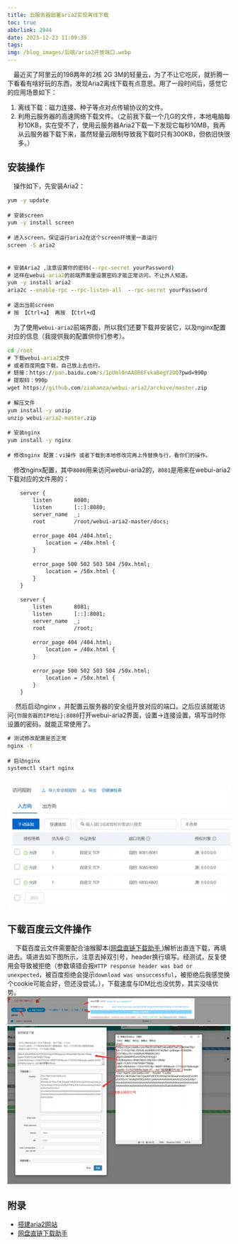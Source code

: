 ```yaml
---
title: 云服务器部署aria2实现离线下载
toc: true
abbrlink: 2944
date: 2023-12-23 11:09:39
tags:
img: /blog_images/后端/aria2开放端口.webp
---
```


&emsp;最近买了阿里云的198两年的2核 2G 3M的轻量云，为了不让它吃灰，就折腾一下看看有啥好玩的东西，发现Aria2离线下载有点意思。用了一段时间后，感觉它的应用场景如下：
1. 离线下载：磁力连接、种子等点对点传输协议的文件。
2. 利用云服务器的高速网络下载文件。（之前我下载一个几G的文件，本地电脑每秒10KB，实在受不了，使用云服务器Aria2下载一下发现它每秒10MB，我再从云服务器下载下来，虽然轻量云限制导致我下载时只有300KB，但依旧快很多。）

## 安装操作
&emsp;操作如下，先安装Aria2：
```cmd
yum -y update

# 安装screen
yum -y install screen

# 进入screen，保证运行aria2在这个screen环境里一直运行
screen -S aria2


# 安装Aria2 ,注意设置你的密码(--rpc-secret yourPassword) 
# 这样在webui-aria2的前端界面里设置密码才能正常访问，不让外人知道。
yum -y install aria2
aria2c --enable-rpc --rpc-listen-all  --rpc-secret yourPassword

# 退出当前screen
# 按 【Ctrl+a】 再按 【Ctrl+d】

```
&emsp;为了使用`webui-aria2`前端界面，所以我们还要下载并安装它，以及nginx配置对应的信息（我提供我的配置供你们参考）。
```cmd
cd /root
# 下载webui-aria2文件
# 或者百度网盘下载，自己放上去也行。
# 链接：https://pan.baidu.com/s/1pUml0nAAOR6FvkaBegY2OQ?pwd=990p 
# 提取码：990p
wget https://github.com/ziahamza/webui-aria2/archive/master.zip

# 解压文件
yum install -y unzip 
unzip webui-aria2-master.zip

# 安装nginx 
yum install -y nginx

# 修改nginx 配置：vi操作 或者下载到本地修改完再上传替换与行，看你们的操作。

```

&emsp;修改nginx配置，其中`8080`用来访问webui-aria2的，`8081`是用来在webui-aria2下载对应的文件用的：
```
    server {
        listen       8080;
        listen       [::]:8080;
        server_name  _;
        root         /root/webui-aria2-master/docs;

        error_page 404 /404.html;
            location = /40x.html {
        }

        error_page 500 502 503 504 /50x.html;
            location = /50x.html {
        }
    }

    server {
        listen       8081;
        listen       [::]:8081;
        server_name  _;
        root         /root;

        error_page 404 /404.html;
            location = /40x.html {
        }

        error_page 500 502 503 504 /50x.html;
            location = /50x.html {
        }
    }
```

&emsp; 然后启动nginx ，并配置云服务器的安全组开放对应的端口。之后应该就能访问`{你服务器的IP地址}:8080`打开webui-aria2界面，设置->连接设置，填写当时你设置的密码，就能正常使用了。
```cmd
# 测试修改配置是否正常
nginx -t

# 启动nginx 
systemctl start nginx
```

![aria2开放端口](/blog_images/后端/aria2开放端口.webp)


## 下载百度云文件操作
&emsp; 下载百度云文件需要配合油猴脚本([网盘直链下载助手 ](https://www.youxiaohou.com/install.html))解析出直连下载，再填进去。填进去如下图所示，注意去掉双引号，header换行填写。经测试，反复使用会导致被拒绝（参数填错会报`HTTP response header was bad or unexpected`，被百度拒绝会提示`download was unsuccessful`，被拒绝后我感觉换个cookie可能会好，但还没尝试。），下载速度与IDM比也没优势，其实没啥优势。
![aria2下载百度云文件1](/blog_images/后端/aria2下载百度云文件1.webp)
![aria2下载百度云文件2](/blog_images/后端/aria2下载百度云文件2.webp)


## 附录
- [搭建aria2网站](https://www.cnblogs.com/huanhao/p/webaria2.html)
- [网盘直链下载助手 ](https://www.youxiaohou.com/install.html)
